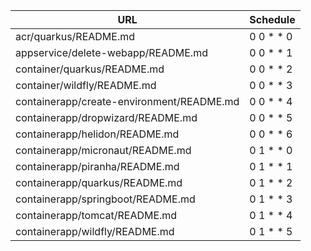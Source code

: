 
| URL                                       | Schedule  |
| ------------------------------------------| --------- |
| acr/quarkus/README.md                     | 0 0 * * 0 |
| appservice/delete-webapp/README.md        | 0 0 * * 1 |
| container/quarkus/README.md               | 0 0 * * 2 |
| container/wildfly/README.md               | 0 0 * * 3 |
| containerapp/create-environment/README.md | 0 0 * * 4 |
| containerapp/dropwizard/README.md         | 0 0 * * 5 |
| containerapp/helidon/README.md            | 0 0 * * 6 |
| containerapp/micronaut/README.md          | 0 1 * * 0 |
| containerapp/piranha/README.md            | 0 1 * * 1 |
| containerapp/quarkus/README.md            | 0 1 * * 2 |
| containerapp/springboot/README.md         | 0 1 * * 3 |
| containerapp/tomcat/README.md             | 0 1 * * 4 |
| containerapp/wildfly/README.md            | 0 1 * * 5 |
